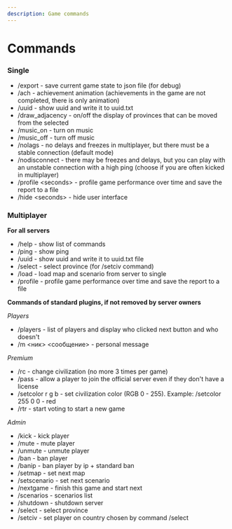 ```yaml
---
description: Game commands
---
```


# Commands

### Single

* /export - save current game state to json file (for debug)
* /ach - achievement animation (achievements in the game are not completed, there is only animation)
* /uuid - show uuid and write it to uuid.txt
* /draw\_adjacency - on/off the display of provinces that can be moved from the selected
* /music\_on - turn on music
* /music\_off - turn off music
* /nolags - no delays and freezes in multiplayer, but there must be a stable connection (default mode)
* /nodisconnect - there may be freezes and delays, but you can play with an unstable connection with a high ping (choose if you are often kicked in multiplayer)
* /profile \<seconds> - profile game performance over time and save the report to a file
* /hide \<seconds> - hide user interface

### Multiplayer

**For all servers**

* /help - show list of commands
* /ping - show ping
* /uuid - show uuid and write it to uuid.txt file
* /select - select province (for /setciv command)
* /load - load map and scenario from server to single
* /profile - profile game performance over time and save the report to a file

**Commands of standard plugins, if not removed by server owners**

_Players_

* /players - list of players and display who clicked next button and who doesn't
* /m <ник> <сообщение> - personal message

_Premium_

* /rc - change civilization (no more 3 times per game)
* /pass - allow a player to join the official server even if they don't have a license
* /setcolor r g b - set civilization color (RGB 0 - 255). Example: /setcolor 255 0 0 - red
* /rtr - start voting to start a new game

_Admin_

* /kick - kick player
* /mute - mute player
* /unmute - unmute player
* /ban - ban player
* /banip - ban player by ip + standard ban
* /setmap - set next map
* /setscenario - set next scenario
* /nextgame - finish this game and start next
* /scenarios - scenarios list
* /shutdown - shutdown server
* /select - select province
* /setciv - set player on country chosen by command /select
